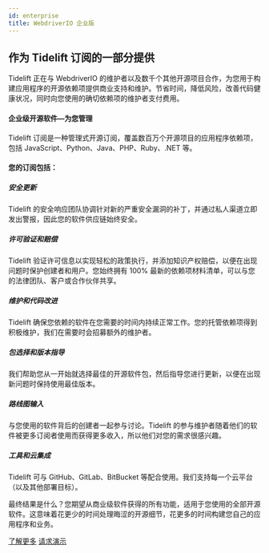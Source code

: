 ```yaml
---
id: enterprise
title: WebdriverIO 企业版
---
```


## 作为 Tidelift 订阅的一部分提供

Tidelift 正在与 WebdriverIO 的维护者以及数千个其他开源项目合作，为您用于构建应用程序的开源依赖项提供商业支持和维护。节省时间，降低风险，改善代码健康状况，同时向您使用的确切依赖项的维护者支付费用。

#### 企业级开源软件—为您管理
Tidelift 订阅是一种管理式开源订阅，覆盖数百万个开源项目的应用程序依赖项，包括 JavaScript、Python、Java、PHP、Ruby、.NET 等。

#### 您的订阅包括：

##### 安全更新
Tidelift 的安全响应团队协调针对新的严重安全漏洞的补丁，并通过私人渠道立即发出警报，因此您的软件供应链始终安全。

##### 许可验证和赔偿
Tidelift 验证许可信息以实现轻松的政策执行，并添加知识产权赔偿，以便在出现问题时保护创建者和用户。您始终拥有 100% 最新的依赖项材料清单，可以与您的法律团队、客户或合作伙伴共享。

##### 维护和代码改进
Tidelift 确保您依赖的软件在您需要的时间内持续正常工作。您的托管依赖项得到积极维护，我们在需要时会招募额外的维护者。

##### 包选择和版本指导
我们帮助您从一开始就选择最佳的开源软件包，然后指导您进行更新，以便在出现新问题时保持使用最佳版本。

##### 路线图输入
与您使用的软件背后的创建者一起参与讨论。Tidelift 的参与维护者随着他们的软件被更多订阅者使用而获得更多收入，所以他们对您的需求很感兴趣。

##### 工具和云集成
Tidelift 可与 GitHub、GitLab、BitBucket 等配合使用。我们支持每一个云平台（以及其他部署目标）。

最终结果是什么？您期望从商业级软件获得的所有功能，适用于您使用的全部开源软件。这意味着花更少的时间处理晦涩的开源细节，花更多的时间构建您自己的应用程序和业务。

<div class="learnmore">
    <a class="button" href="https://tidelift.com/subscription/pkg/npm-webdriverio?utm_source=npm-webdriverio&utm_medium=referral&utm_campaign=enterprise" target="_self">了解更多</a>
    <a class="button" href="https://tidelift.com/subscription/request-a-demo?utm_source=npm-webdriverio&utm_medium=referral&utm_campaign=enterprise" target="_self">请求演示</a>
</div>